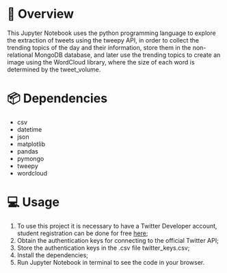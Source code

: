 # 📖 Overview

This Jupyter Notebook uses the python programming language to explore the extraction of tweets using the tweepy API, in order to collect the trending topics of the day and their information, store them in the non-relational MongoDB database, and later use the trending topics to create an image using the WordCloud library, where the size of each word is determined by the tweet_volume.

# 📦 Dependencies

- csv
- datetime
- json
- matplotlib
- pandas
- pymongo 
- tweepy
- wordcloud 

# 💻 Usage
1. To use this project it is necessary to have a Twitter Developer account, student registration can be done for free [here](https://developer.twitter.com/en "here");
2. Obtain the authentication keys for connecting to the official Twitter API;
3. Store the authentication keys in the .csv file twitter_keys.csv;
4.	Install the dependencies;
5.	Run Jupyter Notebook in terminal to see the code in your browser.